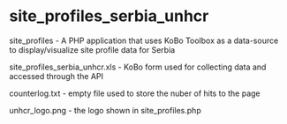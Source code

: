 # site_profiles_serbia_unhcr
site_profiles - A PHP application that uses KoBo Toolbox as a data-source to display/visualize site profile data for Serbia

site_profiles_serbia_unhcr.xls - KoBo form used for collecting data and accessed through the API

counterlog.txt - empty file used to store the nuber of hits to the page

unhcr_logo.png - the logo shown in site_profiles.php
